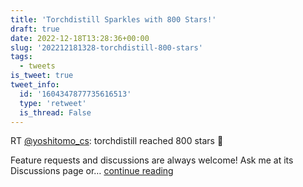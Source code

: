 ```yaml
---
title: 'Torchdistill Sparkles with 800 Stars!'
draft: true
date: 2022-12-18T13:28:36+00:00
slug: '202212181328-torchdistill-800-stars'
tags:
  - tweets
is_tweet: true
tweet_info:
  id: '1604347877735616513'
  type: 'retweet'
  is_thread: False
---
```




RT [@yoshitomo_cs](https://x.com/yoshitomo_cs): torchdistill reached 800 stars 🌟

Feature requests and discussions are always welcome!
Ask me at its Discussions page or… [continue reading](https://x.com/sytelus/status/1604347877735616513)
